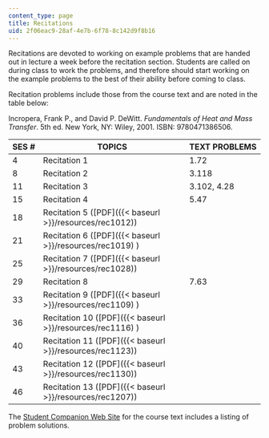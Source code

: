 ```yaml
---
content_type: page
title: Recitations
uid: 2f06eac9-28af-4e7b-6f78-8c142d9f8b16
---
```


Recitations are devoted to working on example problems that are handed out in lecture a week before the recitation section. Students are called on during class to work the problems, and therefore should start working on the example problems to the best of their ability before coming to class.

Recitation problems include those from the course text and are noted in the table below:

Incropera, Frank P., and David P. DeWitt. _Fundamentals of Heat and Mass Transfer_. 5th ed. New York, NY: Wiley, 2001. ISBN: 9780471386506.

| SES # | TOPICS | TEXT PROBLEMS |
| --- | --- | --- |
| 4 | Recitation 1 | 1.72 |
| 8 | Recitation 2 | 3.118 |
| 11 | Recitation 3 | 3.102, 4.28 |
| 15 | Recitation 4 | 5.47 |
| 18 | Recitation 5 ([PDF]({{< baseurl >}}/resources/rec1012)) | &nbsp; |
| 21 | Recitation 6 ([PDF]({{< baseurl >}}/resources/rec1019) ) | &nbsp; |
| 25 | Recitation 7 ([PDF]({{< baseurl >}}/resources/rec1028)) | &nbsp; |
| 29 | Recitation 8 | 7.63 |
| 33 | Recitation 9 ([PDF]({{< baseurl >}}/resources/rec1109) ) | &nbsp; |
| 36 | Recitation 10 ([PDF]({{< baseurl >}}/resources/rec1116) ) | &nbsp; |
| 40 | Recitation 11 ([PDF]({{< baseurl >}}/resources/rec1123)) | &nbsp; |
| 43 | Recitation 12 ([PDF]({{< baseurl >}}/resources/rec1130)) | &nbsp; |
| 46 | Recitation 13 ([PDF]({{< baseurl >}}/resources/rec1207)) |   

The [Student Companion Web Site](http://jws-edcv.wiley.com/college/bcs/redesign/student/0,12264,_0471386502_BKS_1737_____,00.html) for the course text includes a listing of problem solutions.